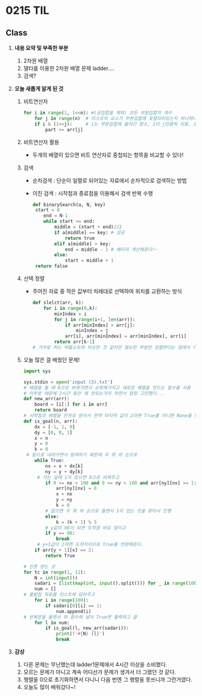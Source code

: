 # 0215 TIL

## Class

 1. **내용 요약 및 부족한 부분**

    1. 2차원 배열
    1. 델타를 이용한 2차원 배열 문제 ladder....
    1. 검색?

 2. **오늘 새롭게 알게 된 것**

    1. 비트연산자

       ```python
       for i in range(1, 1<<n): #(공집합을 제외) 모든 부분집합의 개수
           for j in range(n)  # 리스트의 요소가 부분집합에 포함되어있는지 하나하나 확인
           if i & (1<<j):	  # i는 부분집합에 들어간 원소, 1이 j만큼씩 이동, i와 비교
               part += arr[j]
       ```
       
    2. 비트연산자 활용
    
         * 두개의 배열이 있으면 비트 연산자로 중첩되는 항목을 비교할 수 있다!
    
    3. 검색
    
         * 순차검색 : 단순이 일렬로 되어있는 자료에서 순차적으로 검색하는 방법
    
         * 이진 검색 : 시작점과 종료점을 이용해서 검색 반복 수행

           ```python
           def binarySearch(a, N, key)
           	start = 0
               end = N-1
               while start <= end:
                   middle = (start + end)//2
                   if a[middle] == key: # 성공
                       return true
                   elif a[middle] > key:
                       end = middle - 1 # 페이지 계산해준다!~
                   else:
                       start = middle + 1
           	return false
           ```
    
           
    
    4. 선택 정렬
    
         * 주어진 자료 중 작은 값부터 차례대로 선택하여 위치를 교환하는 방식
    
           ```python
           def slelct(arr, k):
               for i in range(0,k):
                   minIndex = i
                   for j in range(i+1, len(arr)):
                       if arr[minIndex] > arr[j]:
                           minIndex = j
                       arr[i], arr[minIndex] = arr[minIndex], arr[i]
                   return arr[k-1]
           # 거꾸로 하는 버블소트와 비슷한 것 같지만 필요한 부분만 정렬한다는 점에서 다름!
           ```
    
           
    
    5. 오늘 많은 걸 배웠던 문제!
    
       ```python
       import sys
       
       sys.stdin = open('input (3).txt')
       # 배열을 돌 때 0으로 바꿔가면서 순회해가지고 새로운 배열을 만드는 함수를 사용
       # 이부분 때문에 2시간 동안 왜 안되는거지 하면서 엄청 고민했다...
       def new_arr(arr):
           board = [i[:] for i in arr]
           return board
       # 시작점과 배열을 인자로 받아서 만약 마지막 값이 2라면 True를 아니면 None을 반환
       def is_goal(n, arr):
           dx = [-1, 1, 0]
           dy = [0, 0, 1]
           x = n
           y = 0
           k = 0
       	# 밑으로 내려가면서 탐색하기 때문에 우 좌 하 순으로
           while True:
               nx = x + dx[k]
               ny = y + dy[k]
       		# 가는 길에 1이 있으면 0으로 바꿔주고
               if 0 <= nx < 100 and 0 <= ny < 100 and arr[ny][nx] >= 1:
                   arr[ny][nx] = 0
                   x = nx
                   y = ny
                   k = 0
               # 없으면 우 좌 하 순으로 돌면서 1이 있는 곳을 찾아서 진행
               else:
                   k = (k + 1) % 3
               # y값이 98이 되면 도착점 바로 앞이고
               if y == 98:
                   break
       		# y+1값이 2라면 도착지이므로 True를 반환해준다.
           if arr[y + 1][x] == 2:
               return True
       
       # 인풋 받는 곳
       for tc in range(1, 11):
           N = int(input())
           sadari = [list(map(int, input().split())) for _ in range(100)]
           num = []
       # 출발점 좌표를 리스트에 담아주고
           for i in range(100):
               if sadari[0][i] == 1:
                   num.append(i)
       # 반복문을 돌면서 위 함수에 넣어 True면 출력하고 끝
           for l in num:
               if is_goal(l, new_arr(sadari)):
                   print(f'#{N} {l}')
                   break
       
       ```
    
 3. **감상**

     1. 다른 문제는 무난했는데 ladder1문제에서 4시간 이상을 소비했다.
     1. 모르는 문제가 아니고 계속 어디선가 문제가 생겨서 더 그랬던 것 같다.
     1. 행렬을 0으로 초기화하면서 다니니 다음 번엔 그 행렬을 못쓰니까 그런거였다.
     1. 오늘도 많이 배워갔다~!

